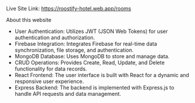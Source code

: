 Live Site Link: https://roostify-hotel.web.app/rooms

About this website

  *  User Authentication: Utilizes JWT (JSON Web Tokens) for user authentication and authorization.
  *  Firebase Integration: Integrates Firebase for real-time data synchronization, file storage, and authentication.
  *  MongoDB Database: Uses MongoDB to store and manage data.
  *  CRUD Operations: Provides Create, Read, Update, and Delete functionality for data records.
  *  React Frontend: The user interface is built with React for a dynamic and responsive user experience.
  *  Express Backend: The backend is implemented with Express.js to handle API requests and data management.
